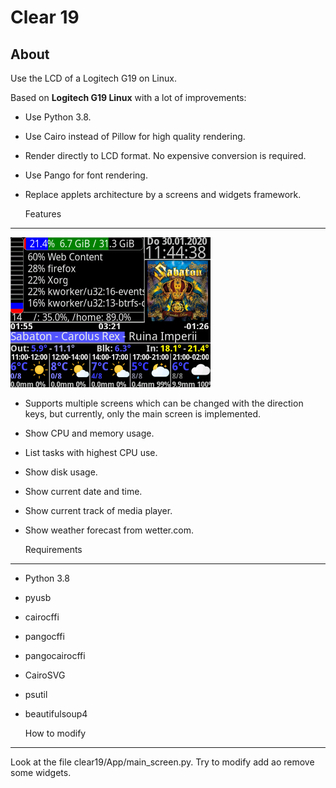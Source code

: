   Clear 19
============================

  About
-------

Use the LCD of a Logitech G19 on Linux.

Based on __Logitech G19 Linux__ with a lot of improvements:
* Use Python 3.8.
* Use Cairo instead of Pillow for high quality rendering.
* Render directly to LCD format. No expensive conversion is required.
* Use Pango for font rendering.
* Replace applets architecture by a screens and widgets framework.


   Features
--------------
![Example image](example.png)
* Supports multiple screens which can be changed with the direction keys, but currently, only the 
  main screen is implemented.
* Show CPU and memory usage.
* List tasks with highest CPU use.
* Show disk usage.
* Show current date and time.
* Show current track of media player.
* Show weather forecast from wetter.com.


  Requirements
--------------

* Python 3.8
* pyusb
* cairocffi
* pangocffi
* pangocairocffi
* CairoSVG
* psutil
* beautifulsoup4


   How to modify
---------------
Look at the file clear19/App/main_screen.py. Try to modify add ao remove some widgets.
